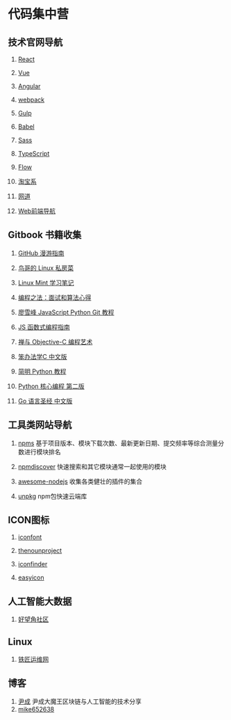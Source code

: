 # 代码集中营

## 技术官网导航

1. [React](https://reactjs.org)

1. [Vue](https://vuejs.org)

1. [Angular](https://angular.io)

1. [webpack](https://webpack.js.org/api)

1. [Gulp](https://gulpjs.com)

1. [Babel](https://babeljs.io)

1. [Sass](http://sass-lang.com)

1. [TypeScript](https://www.typescriptlang.org)

1. [Flow](https://flow.org)

1. [淘宝系](https://www.yuque.com/yuque/blog/1024)

1. [网道](https://wangdoc.com/javascript)

1. [Web前端导航](http://alloyteam.com/nav/index.html)


## Gitbook 书籍收集

1. [GitHub 漫游指南](http://github.phodal.com)

1. [鸟哥的 Linux 私房菜](https://legacy.gitbook.com/book/wizardforcel/vbird-linux-basic-4e/details)

1. [Linux Mint 学习笔记](https://legacy.gitbook.com/book/skyao/learning-linux-mint/details)

1. [编程之法：面试和算法心得](https://legacy.gitbook.com/book/wizardforcel/the-art-of-programming-by-july/details)

1. [廖雪峰 JavaScript Python Git 教程](https://legacy.gitbook.com/book/wizardforcel/liaoxuefeng/details)

1. [JS 函数式编程指南](https://legacy.gitbook.com/book/llh911001/mostly-adequate-guide-chinese/details)

1. [禅与 Objective-C 编程艺术](https://yourtion.gitbooks.io/objc-zen-book-cn)

1. [笨办法学C 中文版](https://www.gitbook.com/book/wizardforcel/lcthw/details)

1. [简明 Python 教程](https://legacy.gitbook.com/book/lenkimo/byte-of-python-chinese-edition/details)

1. [Python 核心编程 第二版](https://legacy.gitbook.com/book/wizardforcel/core-python-2e/details)

1. [Go 语言圣经 中文版](https://www.gitbook.com/book/wizardforcel/gopl-zh/details)

## 工具类网站导航

1. [npms](https://npms.io/) 基于项目版本、模块下载次数、最新更新日期、提交频率等综合测量分数进行模块排名

1. [npmdiscover](http://www.npmdiscover.com/) 快速搜索和其它模块通常一起使用的模块

1. [awesome-nodejs](https://node.cool) 收集各类健壮的插件的集合

1. [unpkg](https://unpkg.com/#/stats) npm包快速云端库 

## ICON图标

1. [iconfont](http://www.iconfont.cn/collections)

1. [thenounproject](https://thenounproject.com/)

1. [iconfinder](https://www.iconfinder.com/)

1. [easyicon](http://www.easyicon.net/)

## 人工智能大数据

1. [好望角社区](http://www.hope51.com)

## Linux

1. [铁匠运维网](http://www.tiejiang.org)

## 博客

1. [尹成](https://blog.csdn.net/itcastcpp)  尹成大魔王区块链与人工智能的技术分享
1. [mike652638](https://www.mike652638.com)
